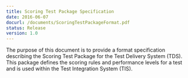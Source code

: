 ```yaml
---
title: Scoring Test Package Specification
date: 2016-06-07
docurl: /documents/ScoringTestPackageFormat.pdf
status: Release
version: 1.0
---
```

The purpose of this document is to provide a format specification describing the Scoring Test Package for the Test Delivery System (TDS). This package defines the scoring rules and performance levels for a test and is used within the Test Integration System (TIS).